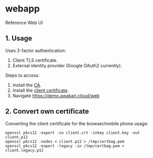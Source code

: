 # webapp

Reference Web UI

## 1. Usage

Uses 2-factor authentication:
1. Client TLS certificate.
2. External identity provider (Google OAuth2 currently).

Steps to access:
1. Install the [CA](https://awakari.com/certs/awakari-demo-ca.crt).
2. Install the [client certificate](https://awakari.com/certs/awakari-demo-client-0.p12).
3. Navigate https://demo.awakari.cloud/web

## 2. Convert own certificate

Converting the client certificate for the browser/mobile phone usage:
```shell
openssl pkcs12 -export -in client.crt -inkey client.key -out client.p12
openssl pkcs12 -nodes < client.p12 > /tmp/certbag.pem
openssl pkcs12 -export -legacy -in /tmp/certbag.pem > client.legacy.p12
```
